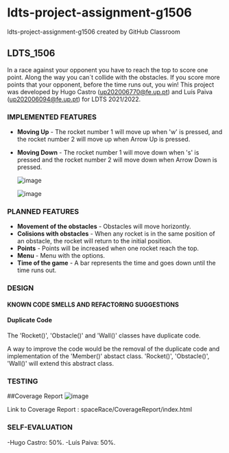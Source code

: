 # ldts-project-assignment-g1506
ldts-project-assignment-g1506 created by GitHub Classroom
## LDTS_1506 <SPACE RACE>

In a race against your opponent you have to reach the top to score one point. Along the way you can´t collide with the obstacles.
If you score more points that your opponent, before the time runs out, you win!
This project was developed by Hugo Castro (up202006770@fe.up.pt) and Luís Paiva (up202006094@fe.up.pt) for LDTS 2021/2022.

### IMPLEMENTED FEATURES

- **Moving Up** - The rocket number 1 will move up when 'w' is pressed, and the rocket number 2 will move up when Arrow Up is pressed.
- **Moving Down** - The rocket number 1 will move down when 's' is pressed and the rocket number 2 will move down when Arrow Down is pressed.

  ![image](https://user-images.githubusercontent.com/78104669/148663193-7cf36942-92de-4c83-8206-20f6da60b303.png)
  
  ![image](https://user-images.githubusercontent.com/78104669/148663210-31873a2c-914c-4a18-87ad-ff4092fdcb75.png)

### PLANNED FEATURES

- **Movement of the obstacles** - Obstacles will move horizontly.
- **Colisions with obstacles** - When any rocket is in the same position of an obstacle, the rocket will return to the initial position.
- **Points** - Points will be increased when one rocket reach the top.
- **Menu** - Menu with the options.
- **Time of the game** - A bar represents the time and goes down until the time runs out.
  
### DESIGN

>
  
#### KNOWN CODE SMELLS AND REFACTORING SUGGESTIONS

#### Duplicate Code

The 'Rocket()', 'Obstacle()' and 'Wall()' classes have duplicate code.

A way to improve the code would be the removal of the duplicate code and implementation of the 'Member()' abstact class. 'Rocket()', 'Obstacle()', 'Wall()' will extend this abstract class.
  
### TESTING
  
##Coverage Report
![image](https://user-images.githubusercontent.com/78104669/148665118-24bcd794-16a6-4c02-afe6-e8e94a99e51e.png)

Link to Coverage Report : spaceRace/CoverageReport/index.html
  

### SELF-EVALUATION
-Hugo Castro: 50%.
-Luís Paiva: 50%.
